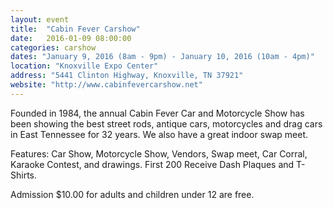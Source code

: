 ```yaml
---
layout: event
title:  "Cabin Fever Carshow"
date:   2016-01-09 08:00:00
categories: carshow
dates: "January 9, 2016 (8am - 9pm) - January 10, 2016 (10am - 4pm)"
location: "Knoxville Expo Center"
address: "5441 Clinton Highway, Knoxville, TN 37921"
website: "http://www.cabinfevercarshow.net"
---
```


Founded in 1984, the annual Cabin Fever Car and Motorcycle Show has been showing the best street rods, antique cars, motorcycles and drag cars in East Tennessee for 32 years. We also have a great indoor swap meet.


Features: Car Show, Motorcycle Show, Vendors, Swap meet, Car Corral, Karaoke Contest, and drawings. First 200 Receive Dash Plaques and T-Shirts.


Admission $10.00 for adults and children under 12 are free.
